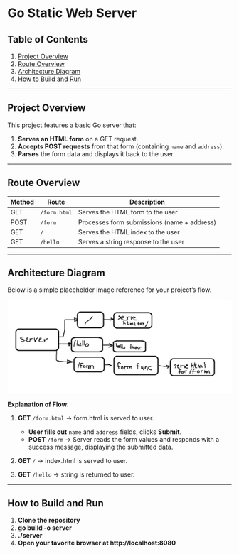 # Go Static Web Server

## Table of Contents

1. [Project Overview](#project-overview)  
2. [Route Overview](#route-overview)  
3. [Architecture Diagram](#architecture-diagram)  
4. [How to Build and Run](#how-to-build-and-run)  

---

## Project Overview

This project features a basic Go server that:

1. **Serves an HTML form** on a GET request.  
2. **Accepts POST requests** from that form (containing `name` and `address`).  
3. **Parses** the form data and displays it back to the user.  

---

## Route Overview

| **Method** | **Route** | **Description**                     |
|------------|-----------|-------------------------------------|
| GET        | `/form.html`   | Serves the HTML form to the user    |
| POST       | `/form`   | Processes form submissions (name + address) |
| GET       | `/`   | Serves the HTML index to the user |
| GET       | `/hello`   | Serves a string response to the user |
---

## Architecture Diagram

Below is a simple placeholder image reference for your project’s flow.

![Project Diagram](./Flow-overview.JPG)

**Explanation of Flow**:
1. **GET** `/form.html` -> form.html is served to user.
    - **User fills out** `name` and `address` fields, clicks **Submit**.
    - **POST** `/form` -> Server reads the form values and responds with a success message, displaying the submitted data.

2. **GET** `/` -> index.html is served to user.
3. **GET** `/hello` -> string is returned to user.

---

## How to Build and Run

1. **Clone the repository**
2. **go build -o server**
3. **./server**
4. **Open your favorite browser at http://localhost:8080**
